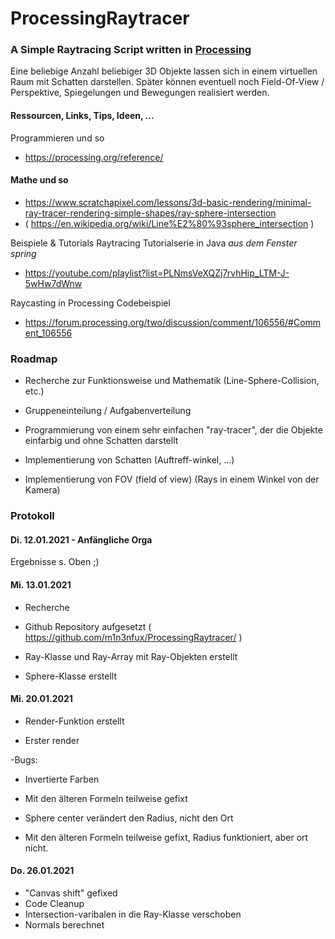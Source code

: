 # ProcessingRaytracer
### A Simple Raytracing Script written in [Processing](https://processing.org)

Eine beliebige Anzahl beliebiger 3D Objekte lassen sich in einem virtuellen Raum mit Schatten darstellen.
Später können eventuell noch Field-Of-View / Perspektive, Spiegelungen und Bewegungen realisiert werden.

#### Ressourcen, Links, Tips, Ideen, ...
Programmieren und so
- https://processing.org/reference/


#### Mathe und so
- https://www.scratchapixel.com/lessons/3d-basic-rendering/minimal-ray-tracer-rendering-simple-shapes/ray-sphere-intersection
- ( https://en.wikipedia.org/wiki/Line%E2%80%93sphere_intersection )


Beispiele & Tutorials
Raytracing Tutorialserie in Java *aus dem Fenster spring*
- https://youtube.com/playlist?list=PLNmsVeXQZj7rvhHip_LTM-J-5wHw7dWnw 

Raycasting in Processing Codebeispiel 
- https://forum.processing.org/two/discussion/comment/106556/#Comment_106556



### Roadmap

- Recherche zur Funktionsweise und Mathematik (Line-Sphere-Collision, etc.)

- Gruppeneinteilung / Aufgabenverteilung

- Programmierung von einem sehr einfachen "ray-tracer", der die Objekte einfarbig und ohne Schatten darstellt

- Implementierung von Schatten (Auftreff-winkel, ...)

- Implementierung von FOV (field of view) (Rays in einem Winkel von der Kamera)



### Protokoll
#### Di. 12.01.2021 - Anfängliche Orga
Ergebnisse s. Oben ;)

#### Mi. 13.01.2021 

- Recherche

- Github Repository aufgesetzt ( https://github.com/m1n3nfux/ProcessingRaytracer/ )

- Ray-Klasse und Ray-Array mit Ray-Objekten erstellt

- Sphere-Klasse erstellt


#### Mi. 20.01.2021

- Render-Funktion erstellt

- Erster render

-Bugs:

  * Invertierte Farben

  * Mit den älteren Formeln teilweise gefixt

  * Sphere center verändert den Radius, nicht den Ort

  * Mit den älteren Formeln teilweise gefixt, Radius funktioniert, aber ort nicht.
  

#### Do. 26.01.2021

- "Canvas shift" gefixed
- Code Cleanup
- Intersection-varibalen in die Ray-Klasse verschoben
- Normals berechnet



